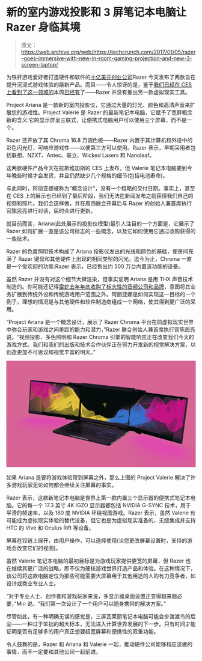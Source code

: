 # 新的室内游戏投影和 3 屏笔记本电脑让 Razer 身临其境 

> 原文：<https://web.archive.org/web/https://techcrunch.com/2017/01/05/razer-goes-immersive-with-new-in-room-gaming-projection-and-new-3-screen-laptop/>

为铁杆游戏爱好者打造硬件和软件的[十亿美元创业公司](https://web.archive.org/web/20221025223605/https://beta.techcrunch.com/2016/02/22/razer-raises-at-a-1-5b-valuation-with-75m-from-chinas-digital-grid-for-immersive-gaming/)Razer 今天发布了两款旨在提升沉浸式游戏体验的最新产品。而且——令人惊讶的是，鉴于[我们已经在 CES 上看到了](https://web.archive.org/web/20221025223605/https://beta.techcrunch.com/2017/01/04/intel-unveils-new-project-alloy-headset-for-merged-reality-to-ship-in-q4/)[这一领域的](https://web.archive.org/web/20221025223605/https://beta.techcrunch.com/2017/01/04/htc-teases-netflix-style-subscription-service-for-viveport-vr-app-store/)本周[已经有](https://web.archive.org/web/20221025223605/https://beta.techcrunch.com/2017/01/03/odg-unveils-its-first-consumer-ar-glasses-built-on-qualcomms-snapdragon-835-chip/)了——Razer 并没有推出另一款虚拟现实工具。

Project Ariana 是一款新的室内投影仪，它通过大量的灯光、颜色和高清声音来扩展您的游戏性。Project Valerie 是 Razer 的最新笔记本电脑，它赋予了宽屏概念新的含义:它的显示屏呈三联式，让便携式电脑用户可以使用三个屏幕，而不是一个。

Razer 还开放了其 Chroma 16.8 万调色板——Razer 内置于其计算机和外设中的彩色闪光灯，可响应游戏性——以便第三方可以使用。Razer 表示，早期采用者包括联想、NZXT、Antec、联立、Wicked Lasers 和 Nanoleaf。

这两款硬件产品今天在拉斯维加斯的 CES 上发布，但 Valerie 笔记本电脑要到今年晚些时候才会发货，并且仍然缺少几个规格的细节(包括电池寿命)。

与此同时，阿丽亚娜被称为“概念设计”，没有一个粗略的交付日期。事实上，甚至在 CES 上的展示也已经到了最后阶段，我们无法在新闻发布之前获得我们自己的视频和照片。我们会这样做，并在周四展会开幕后与 Razer 的创始人兼首席执行官陈民亮进行对话，届时会进行更新。

就目前而言，Ariana(此处展示的投影仪模型)最引人注目的一个方面是，它展示了 Razer 如何扩展一直是该公司标志的一些概念，以及它如何使用它通过收购获得的一些技术。

Razer 的色度照明技术构成了 Ariana 投影仪发出的光线和颜色的基础，使房间充满了 Razer 键盘和其他硬件上出现的相同类型的闪光。迄今为止，Chroma 一直是一个受欢迎的功能:Razer 表示，已经售出约 500 万台内置该功能的设备。

虽然 Razer 并没有对这个细节大肆渲染，但事实证明 Ariana 是用 THX 声音技术制造的。你可能还记得[雷蛇去年年底收购了标志性的音频公司和品牌](https://web.archive.org/web/20221025223605/https://beta.techcrunch.com/2016/10/17/razer-acquires-audiovisual-icon-thx-as-it-explores-growth-beyond-the-games-industry/)，意图将其业务扩展到传统外设和传统游戏用户范围之外。阿丽亚娜是如何实现这一目标的一个例子，理想的情况是与其他硬件和软件制造商组成一个网络，使其得到更广泛的采用。

“Project Ariana 是一个概念设计，展示了 Razer Chroma 平台在前虚拟现实世界中弥合玩家和游戏之间差距的能力和潜力，”Razer 联合创始人兼首席执行官陈民亮说。“视频投影、多色照明和 Razer Chroma 引擎的智能响应正在改变我们今天的游戏方式。我们和我们的出版和技术合作伙伴正在努力开发新的视觉解决方案，以创造更加不可思议和视觉丰富的明天。”

![razer-project-valerie-open-perspective](img/3da7a73706a6cfe264cdaf3b8517ff55.png)

如果 Ariana 是要将游戏体验带到屏幕之外，那么上图的 Project Valerie 解决了许多游戏玩家无论如何都会继续关注屏幕的事实。

Razer 表示，这款新笔记本电脑是世界上第一款内置三个显示器的便携式笔记本电脑。它的每一个 17.3 英寸 4K IGZO 显示器都包括 NVIDIA G-SYNC 技术，用于平滑的帧速率，以及 180 度 NVIDIA 环绕视图游戏。Razer 表示，虽然 Valerie 有可能成为虚拟现实体验的替代设备，但它也是为虚拟现实准备的，无缝集成并支持 HTC 的 Vive 和 Oculus Rift 等设备。

屏幕在铰链上展开，由用户操作，可以选择使用(当您更改屏幕设置时，支持的游戏会改变它们的视图)。

虽然 Valerie 笔记本电脑的最初目标是为游戏玩家提供更宽的屏幕，但 Razer 也在继续其更广泛的战略，即不仅为硬核游戏世界打造产品和体验。在这种情况下，该公司将这款电脑定位为那些可能需要大屏幕用于其他用途的人的有力竞争者，如设计或商业专业人士。

“对于专业人士、创作者和游戏玩家来说，多显示器桌面设置正变得越来越必要，”Min 说。“我们第一次设计了一个用户可以随身携带的解决方案。”

尽管如此，有一种明确无误的感觉是，三屏瓦莱丽笔记本电脑可能会步渡渡鸟的后尘——一种过于笨拙的超大标本，无法进入计算世界发展的下一步。只有时间才能证明是否有足够多的用户真正想要超宽屏幕和便携性的双重功能。

令人鼓舞的是，Razer 和 Ariana 和 Valerie 一起，推动硬件公司能够和应该做的事情，而不一定要和其他公司一起前进。